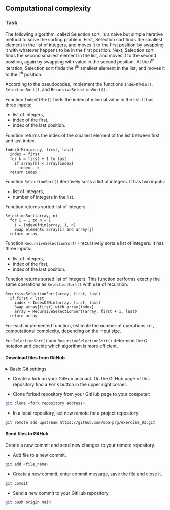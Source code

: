 ## Computational complexity
### Task

The following algorithm, called Selection sort, is a naive but simple iterative 
method to solve the sorting problem. First, Selection sort finds the
smallest element in the list of integers, and moves it to the first position by swapping it with
whatever happens to be in the first position. Next, Selection sort
finds the second smallest element in the list, and moves it to the second position,
again by swapping with value in the second position. At the *i*<sup>th</sup> iteration, Selection sort finds the *i*<sup>th</sup>
smallest element in the list, and moves it to the *i*<sup>th</sup> position.

According to the pseudocodes, implement the functions `IndexOfMin()`, `SelectionSort()`, and `RecursiveSelectionSort()`.


Function `IndexOfMin()` finds the index of minimal value in the list. It has three inputs: 
* list of integers,
* index of the first,
* index of the last position.

Function returns the index of the smallest element of the list between first and last index.

```
IndexOfMin(array, first, last)
  index ← first
  for k ← first + 1 to last
    if array[k] < array[index]
      index ← k
  return index
```

Function `SelectionSort()` iteratively sorts a list of integers. It has two inputs: 
* list of integers,
* number of integers in the list. 

Function returns sorted list of integers.
```
SelectionSort(array, n)
  for i ← 1 to n − 1
    j ← IndexOfMin(array, i, n)
    Swap elements array[i] and array[j]
  return array
```

Function `RecursiveSelectionSort()` recursively sorts a list of integers. It has three inputs:
* list of integers,
* index of the first,
* index of the last position. 

Function returns sorted list of integers.
This function performs exactly the same operations as `SelectionSort()` with use of recursion.
```
RecursiveSelectionSort(array, first, last)
  if first < last
    index ← IndexOfMin(array, first, last)
    Swap array[first] with array[index]
    array ← RecursiveSelectionSort(array, first + 1, last)
  return array
```

For each implemented function, estimate the number of operations i.e., computational complexity, depending on the input size. 

For `SelectionSort()` and `RecursiveSelectionSort()` determine the *O* notation and decide which algorithm is
more efficient.


#### Download files from GitHub
<details>
<summary>Basic Git settings</summary>

> * Configure the Git editor
> ```bash
> git config --global core.editor notepad
> ```
> * Configure your name and email address
> ```bash
> git config --global user.name "Zuzana Nova"
> git config --global user.email z.nova@vut.cz
> ```
> * Check current settings
> ```bash
> git config --global --list
> ```
>
</details>

* Create a fork on your GitHub account. 
  On the GitHub page of this repository find a <kbd>Fork</kbd> button in the upper right corner.
  
* Clone forked repository from your GitHub page to your computer:
```bash
git clone <fork repository address>
```
* In a local repository, set new remote for a project repository:
```bash
git remote add upstream https://github.com/mpa-prg/exercise_03.git
```

#### Send files to GitHub
Create a new commit and send new changes to your remote repository.
* Add file to a new commit.
```bash
git add <file_name>
```
* Create a new commit, enter commit message, save the file and close it.
```bash
git commit
```
* Send a new commit to your GitHub repository.
```bash
git push origin main
```
